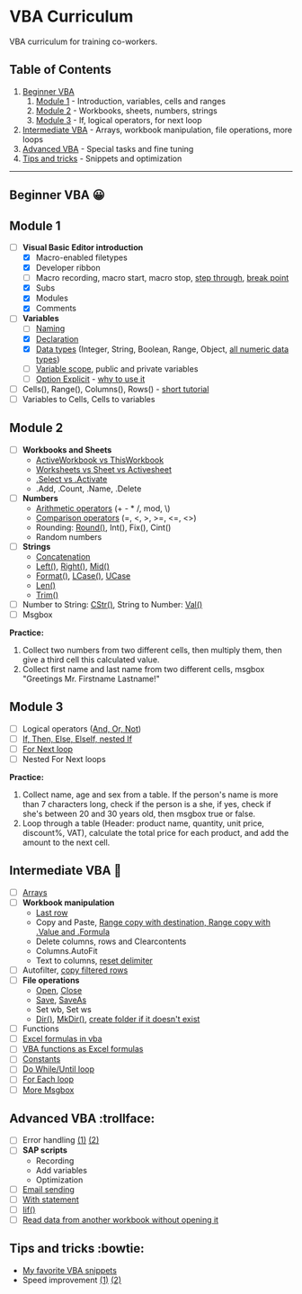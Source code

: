 # VBA Curriculum
VBA curriculum for training co-workers.

## Table of Contents

1. [Beginner VBA](https://github.com/codergy/vbacurriculum#beginner-vba-grinning)
   1. [Module 1](https://github.com/codergy/vbacurriculum#module-1) - Introduction, variables, cells and ranges
   1. [Module 2](https://github.com/codergy/vbacurriculum#module-2) - Workbooks, sheets, numbers, strings
   1. [Module 3](https://github.com/codergy/vbacurriculum#module-3) - If, logical operators, for next loop
1. [Intermediate VBA](https://github.com/codergy/vbacurriculum#intermediate-vba-metal) - Arrays, workbook manipulation, file operations, more loops
1. [Advanced VBA](https://github.com/codergy/vbacurriculum#advanced-vba-trollface) - Special tasks and fine tuning
1. [Tips and tricks](https://github.com/codergy/vbacurriculum#tips-and-tricks-bowtie) - Snippets and optimization

---

## Beginner VBA :grinning:

## Module 1
- [ ] **Visual Basic Editor introduction**
  - [x] Macro-enabled filetypes
  - [x] Developer ribbon
  - [ ] Macro recording, macro start, macro stop, [step through](https://www.wiseowl.co.uk/blog/s196/step-through-code.htm), [break point](https://www.wiseowl.co.uk/blog/s196/breakpoints.htm)
  - [x] Subs
  - [x] Modules
  - [x] Comments
- [ ] **Variables**
  - [ ] [Naming](https://msdn.microsoft.com/en-us/vba/language-reference-vba/articles/visual-basic-naming-rules)
  - [x] [Declaration](https://msdn.microsoft.com/en-us/vba/language-reference-vba/articles/declaring-variables)
  - [x] [Data types](https://docs.microsoft.com/en-us/dotnet/visual-basic/language-reference/data-types/data-type-summary) (Integer, String, Boolean, Range, Object, [all numeric data types](https://docs.microsoft.com/en-us/dotnet/visual-basic/programming-guide/language-features/data-types/numeric-data-types))
  - [ ] [Variable scope](https://msdn.microsoft.com/en-us/vba/language-reference-vba/articles/understanding-scope-and-visibility), public and private variables
  - [ ] [Option Explicit](https://docs.microsoft.com/en-us/dotnet/visual-basic/language-reference/statements/option-explicit-statement) - [why to use it](http://www.excelkey.com/forum/viewtopic.php?f=7&t=417)
- [ ] Cells(), Range(), Columns(), Rows() - [short tutorial](http://www.excel-easy.com/vba/range-object.html)
- [ ] Variables to Cells, Cells to variables

## Module 2

- [ ] **Workbooks and Sheets**
  - [ActiveWorkbook vs ThisWorkbook](http://analystcave.com/vba-tip-day-activeworkbook-vs-thisworkbook/)
  - [Worksheets vs Sheet vs Activesheet](http://analystcave.com/excel-vba-worksheets-tutorial-vba-activesheet-vs-worksheets/)
  - [.Select vs .Activate](https://stackoverflow.com/questions/7180008/excel-select-vs-activate)
  - .Add, .Count, .Name, .Delete
- [ ] **Numbers**
  - [Arithmetic operators](https://docs.microsoft.com/en-us/dotnet/visual-basic/language-reference/operators/arithmetic-operators) (+ - * /, mod, \\)
  - [Comparison operators](https://docs.microsoft.com/en-us/dotnet/visual-basic/language-reference/operators/comparison-operators) (=, <, >, >=, <=, <>)
  - Rounding: [Round()](https://msdn.microsoft.com/en-us/vba/excel-vba/articles/worksheetfunction-round-method-excel), Int(), Fix(), Cint()
  - Random numbers
- [ ] **Strings**
    - [Concatenation](https://docs.microsoft.com/en-us/dotnet/visual-basic/programming-guide/language-features/operators-and-expressions/concatenation-operators)
    - [Left()](https://msdn.microsoft.com/en-us/vba/language-reference-vba/articles/left-function), [Right()](https://msdn.microsoft.com/en-us/vba/language-reference-vba/articles/right-function), [Mid()](https://msdn.microsoft.com/en-us/vba/language-reference-vba/articles/mid-function)
    - [Format()](https://msdn.microsoft.com/en-us/vba/language-reference-vba/articles/format-function-visual-basic-for-applications), [LCase()](https://msdn.microsoft.com/en-us/vba/language-reference-vba/articles/lcase-function), [UCase](https://msdn.microsoft.com/en-us/vba/language-reference-vba/articles/ucase-function)
    - [Len()](https://msdn.microsoft.com/en-us/vba/language-reference-vba/articles/len-function)
    - [Trim()](https://github.com/codergy/vba-snippets/blob/master/README.md#trim-a-whole-range)
- [ ] Number to String: [CStr()](https://docs.microsoft.com/en-us/dotnet/visual-basic/language-reference/functions/type-conversion-functions), String to Number: [Val()](https://msdn.microsoft.com/en-us/vba/language-reference-vba/articles/val-function)
- [ ] Msgbox

**Practice:**
1. Collect two numbers from two different cells, then multiply them, then give a third cell this calculated value.
1. Collect first name and last name from two different cells, msgbox "Greetings Mr. Firstname Lastname!"

## Module 3

- [ ] Logical operators ([And, Or, Not](https://docs.microsoft.com/en-us/dotnet/visual-basic/programming-guide/language-features/operators-and-expressions/logical-and-bitwise-operators))
- [ ] [If, Then, Else, ElseIf, nested If](https://docs.microsoft.com/en-us/dotnet/visual-basic/language-reference/statements/if-then-else-statement)
- [ ] [For Next loop](https://docs.microsoft.com/en-us/dotnet/visual-basic/language-reference/statements/for-next-statement)
- [ ] Nested For Next loops

**Practice:**
1. Collect name, age and sex from a table. If the person's name is more than 7 characters long, check if the person is a she, if yes, check if she's between 20 and 30 years old, then msgbox true or false.
2. Loop through a table (Header: product name, quantity, unit price, discount%, VAT), calculate the total price for each product, and add the amount to the next cell.

## Intermediate VBA :metal:

- [ ] [Arrays](https://docs.microsoft.com/en-us/dotnet/visual-basic/programming-guide/language-features/arrays/)
- [ ] **Workbook manipulation**
  - [Last row](https://github.com/codergy/vba-snippets/blob/master/README.md#last-row)
  - Copy and Paste, [Range copy with destination, Range copy with .Value and .Formula](https://github.com/codergy/vba-snippets/blob/master/README.md#fast-range-copy)
  - Delete columns, rows and Clearcontents
  - Columns.AutoFit
  - Text to columns, [reset delimiter](https://github.com/codergy/vba-snippets/blob/master/README.md#reset-text-to-column-delimiter)
- [ ] Autofilter, [copy filtered rows](https://github.com/codergy/vba-snippets/blob/master/README.md#copy-filtered-rows)
- [ ] **File operations**
  - [Open](https://msdn.microsoft.com/en-us/vba/excel-vba/articles/workbooks-open-method-excel), [Close](https://msdn.microsoft.com/en-us/vba/excel-vba/articles/workbook-close-method-excel)
  - [Save](https://msdn.microsoft.com/en-us/vba/excel-vba/articles/workbook-save-method-excel), [SaveAs](https://msdn.microsoft.com/en-us/vba/excel-vba/articles/workbook-saveas-method-excel)
  - Set wb, Set ws
  - [Dir()](http://analystcave.com/vba-reference-functions/vba-file-functions/vba-dir-function/), [MkDir()](http://analystcave.com/vba-reference-functions/vba-file-functions/vba-mkdir-function/), [create folder if it doesn't exist](https://www.mrexcel.com/forum/excel-questions/575970-determine-if-directory-exists-if-not-create.html)
- [ ] Functions
- [ ] [Excel formulas in vba](https://msdn.microsoft.com/en-us/vba/excel-vba/articles/worksheetfunction-object-excel)
- [ ] [VBA functions as Excel formulas](http://www.fontstuff.com/vba/vbatut01.htm)
- [ ] [Constants](https://msdn.microsoft.com/en-us/vba/language-reference-vba/articles/declaring-constants)
- [ ] [Do While/Until loop](https://msdn.microsoft.com/en-us/vba/language-reference-vba/articles/using-doloop-statements)
- [ ] [For Each loop](https://docs.microsoft.com/en-us/dotnet/visual-basic/language-reference/statements/for-each-next-statement)
- [ ] [More Msgbox](https://www.mrexcel.com/forum/excel-questions/492894-msgbox-vbyesno.html)

## Advanced VBA :trollface:

- [ ] Error handling [(1)](http://analystcave.com/vba-proper-vba-error-handling/) [(2)](https://excelmacromastery.com/vba-error-handling/)
- [ ] **SAP scripts**
  - Recording
  - Add variables
  - Optimization
- [ ] [Email sending](https://www.rondebruin.nl/win/s1/outlook/mail.htm)
- [ ] [With statement](https://www.homeandlearn.org/with_end_with.html)
- [ ] [Iif()](https://msdn.microsoft.com/en-us/vba/language-reference-vba/articles/iif-function)
- [ ] [Read data from another workbook without opening it](https://github.com/codergy/vba-snippets/blob/master/README.md#read-data-from-another-workbook-without-opening-it)

## Tips and tricks :bowtie:

- [My favorite VBA snippets](https://github.com/codergy/vba-snippets/blob/master/README.md)
- Speed improvement [(1)](http://analystcave.com/excel-improve-vba-performance/) [(2)](http://www.ozgrid.com/VBA/SpeedingUpVBACode.htm)

